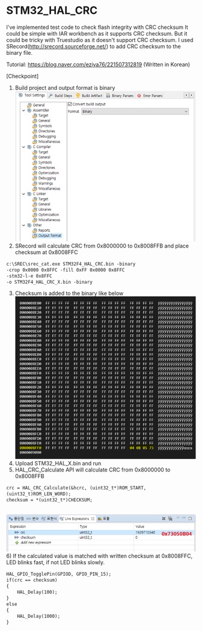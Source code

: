 # STM32_HAL_CRC

I've implemented test code to check flash integrity with CRC checksum
It could be simple with IAR workbench as it supports CRC checksum.
But it could be tricky with Truestudio as it doesn't support CRC checksum.
I used SRecord(http://srecord.sourceforge.net/) to add CRC checksum to the binary file.

Tutorial: https://blog.naver.com/eziya76/221507312819 (Written in Korean)

[Checkpoint]
1) Build project and output format is binary
<br>![pic1](./pic1.png)<br>
2) SRecord will calculate CRC from 0x8000000 to 0x8008FFB and place checksum at 0x8008FFC
```
c:\SREC\srec_cat.exe STM32F4_HAL_CRC.bin -binary 
-crop 0x0000 0x8FFC -fill 0xFF 0x0000 0x8FFC
-stm32-l-e 0x8FFC 
-o STM32F4_HAL_CRC_X.bin -binary
```
3) Checksum is added to the binary like below
<br>![pic2](./pic2.png)<br>
4) Upload STM32_HAL_X.bin and run
5) HAL_CRC_Calculate API will calculate CRC from 0x8000000 to 0x8008FFB
```
crc = HAL_CRC_Calculate(&hcrc, (uint32_t*)ROM_START, (uint32_t)ROM_LEN_WORD);
checksum = *(uint32_t*)CHECKSUM;
```
<br>![pic3](./pic3.png)<br>
6) If the calculated value is matched with written checksum at 0x8008FFC, LED blinks fast, if not LED blinks slowly.
```
HAL_GPIO_TogglePin(GPIOD, GPIO_PIN_15);
if(crc == checksum)
{
	HAL_Delay(100);
}
else
{
	HAL_Delay(1000);
}
```
